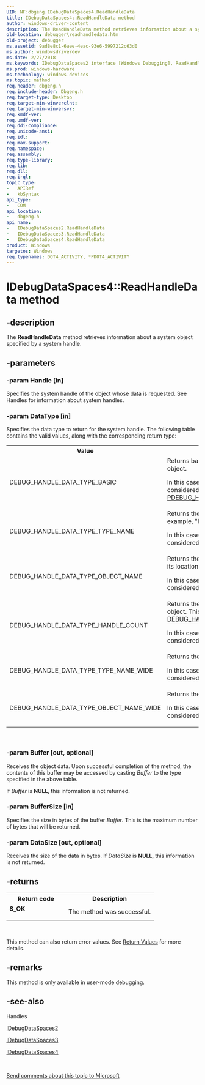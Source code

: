 ```yaml
---
UID: NF:dbgeng.IDebugDataSpaces4.ReadHandleData
title: IDebugDataSpaces4::ReadHandleData method
author: windows-driver-content
description: The ReadHandleData method retrieves information about a system object specified by a system handle.
old-location: debugger\readhandledata.htm
old-project: debugger
ms.assetid: 9ad8e8c1-6aee-4eac-93e6-5997212c63d0
ms.author: windowsdriverdev
ms.date: 2/27/2018
ms.keywords: IDebugDataSpaces2 interface [Windows Debugging], ReadHandleData method, IDebugDataSpaces2::ReadHandleData, IDebugDataSpaces3 interface [Windows Debugging], ReadHandleData method, IDebugDataSpaces3::ReadHandleData, IDebugDataSpaces4, IDebugDataSpaces4 interface [Windows Debugging], ReadHandleData method, IDebugDataSpaces4::ReadHandleData, IDebugDataSpaces_cbad043a-7b6e-4c5c-8a14-9a7b20a0b125.xml, ReadHandleData method [Windows Debugging], ReadHandleData method [Windows Debugging], IDebugDataSpaces2 interface, ReadHandleData method [Windows Debugging], IDebugDataSpaces3 interface, ReadHandleData method [Windows Debugging], IDebugDataSpaces4 interface, ReadHandleData,IDebugDataSpaces4.ReadHandleData, dbgeng/IDebugDataSpaces2::ReadHandleData, dbgeng/IDebugDataSpaces3::ReadHandleData, dbgeng/IDebugDataSpaces4::ReadHandleData, debugger.readhandledata
ms.prod: windows-hardware
ms.technology: windows-devices
ms.topic: method
req.header: dbgeng.h
req.include-header: Dbgeng.h
req.target-type: Desktop
req.target-min-winverclnt: 
req.target-min-winversvr: 
req.kmdf-ver: 
req.umdf-ver: 
req.ddi-compliance: 
req.unicode-ansi: 
req.idl: 
req.max-support: 
req.namespace: 
req.assembly: 
req.type-library: 
req.lib: 
req.dll: 
req.irql: 
topic_type:
-	APIRef
-	kbSyntax
api_type:
-	COM
api_location:
-	dbgeng.h
api_name:
-	IDebugDataSpaces2.ReadHandleData
-	IDebugDataSpaces3.ReadHandleData
-	IDebugDataSpaces4.ReadHandleData
product: Windows
targetos: Windows
req.typenames: DOT4_ACTIVITY, *PDOT4_ACTIVITY
---
```


# IDebugDataSpaces4::ReadHandleData method


## -description


The <b>ReadHandleData</b> method retrieves information about a system object specified by a system handle.


## -parameters




### -param Handle [in]

Specifies the system handle of the object whose data is requested.  See Handles for information about system handles.


### -param DataType [in]

Specifies the data type to return for the system handle.  The following table contains the valid values, along with the corresponding return type:

<table>
<tr>
<th>Value</th>
<th>Description</th>
</tr>
<tr>
<td>
DEBUG_HANDLE_DATA_TYPE_BASIC

</td>
<td>
Returns basic information about the system object.

In this case, the argument <i>Buffer</i> can be considered to have type <a href="https://msdn.microsoft.com/c1ad22b9-9733-417a-96ae-bc5920462f4f">PDEBUG_HANDLE_DATA_BASIC</a>.

</td>
</tr>
<tr>
<td>
DEBUG_HANDLE_DATA_TYPE_TYPE_NAME

</td>
<td>
Returns the name of the object type.  For example, "Process" or "Thread".

In this case, the argument <i>Buffer</i> can be considered to have type PSTR.

</td>
</tr>
<tr>
<td>
DEBUG_HANDLE_DATA_TYPE_OBJECT_NAME

</td>
<td>
Returns the name of the object.  This includes its location in the object directory.

In this case, the argument <i>Buffer</i> can be considered to have type PSTR.

</td>
</tr>
<tr>
<td>
DEBUG_HANDLE_DATA_TYPE_HANDLE_COUNT

</td>
<td>
Returns the number of handles held by the object.  This is similar to the field <a href="https://msdn.microsoft.com/library/windows/hardware/ff541500">DEBUG_HANDLE_DATA_BASIC</a>.<b>HandleCount</b>.

In this case, the argument <i>Buffer</i> can be considered to have type PULONG.

</td>
</tr>
<tr>
<td>
DEBUG_HANDLE_DATA_TYPE_TYPE_NAME_WIDE

</td>
<td>
Returns the name of the object type.

In this case, the argument <i>Buffer</i> can be considered to have type PWSTR

</td>
</tr>
<tr>
<td>
DEBUG_HANDLE_DATA_TYPE_OBJECT_NAME_WIDE

</td>
<td>
Returns the name of the object.

In this case, the argument <i>Buffer</i> can be considered to have type PWSTR.

</td>
</tr>
</table>
 


### -param Buffer [out, optional]

Receives the object data.  Upon successful completion of the method, the contents of this buffer may be accessed by casting <i>Buffer</i> to the type specified in the above table.

If <i>Buffer</i> is <b>NULL</b>, this information is not returned.


### -param BufferSize [in]

Specifies the size in bytes of the buffer <i>Buffer</i>.  This is the maximum number of bytes that will be returned.


### -param DataSize [out, optional]

Receives the size of the data in bytes.  If <i>DataSize</i> is <b>NULL</b>, this information is not returned.


## -returns



<table>
<tr>
<th>Return code</th>
<th>Description</th>
</tr>
<tr>
<td width="40%">
<dl>
<dt><b>S_OK</b></dt>
</dl>
</td>
<td width="60%">
The method was successful.

</td>
</tr>
</table>
 

This method can also return error values.  See <a href="https://msdn.microsoft.com/713f3ee2-2f5b-415e-9908-90f5ae428b43">Return Values</a> for more details.




## -remarks



This method is only available in user-mode debugging.




## -see-also




Handles



<a href="https://msdn.microsoft.com/library/windows/hardware/ff550531">IDebugDataSpaces2</a>



<a href="https://msdn.microsoft.com/library/windows/hardware/ff550537">IDebugDataSpaces3</a>



<a href="https://msdn.microsoft.com/library/windows/hardware/ff550546">IDebugDataSpaces4</a>
 

 

<a href="mailto:wsddocfb@microsoft.com?subject=Documentation%20feedback [debugger\debugger]:%20IDebugDataSpaces2::ReadHandleData method%20 RELEASE:%20(2/27/2018)&amp;body=%0A%0APRIVACY STATEMENT%0A%0AWe use your feedback to improve the documentation. We don't use your email address for any other purpose, and we'll remove your email address from our system after the issue that you're reporting is fixed. While we're working to fix this issue, we might send you an email message to ask for more info. Later, we might also send you an email message to let you know that we've addressed your feedback.%0A%0AFor more info about Microsoft's privacy policy, see http://privacy.microsoft.com/en-us/default.aspx." title="Send comments about this topic to Microsoft">Send comments about this topic to Microsoft</a>

